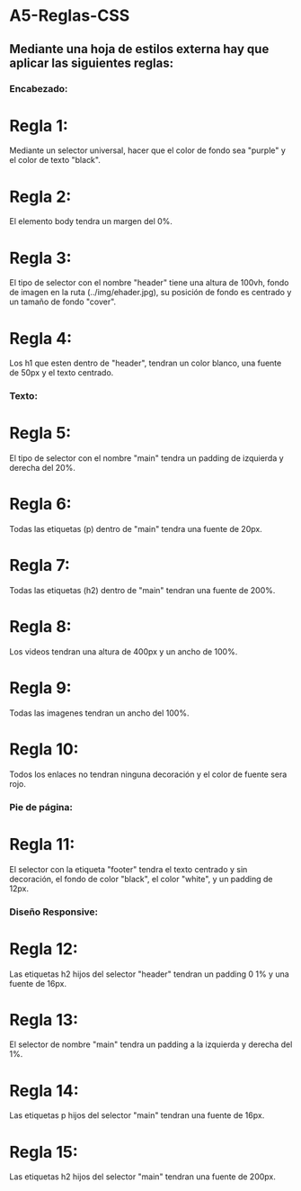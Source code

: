 # A5-Reglas-CSS
## Mediante una hoja de estilos externa hay que aplicar las siguientes reglas:
### Encabezado:
# Regla 1:
Mediante un selector universal, hacer que el color de fondo sea "purple" y el color de texto "black".
# Regla 2:
El elemento body tendra un margen del 0%.
# Regla 3:
El tipo de selector con el nombre "header" tiene una altura de 100vh, fondo de imagen en la ruta (../img/ehader.jpg), su posición de fondo es centrado y un tamaño de fondo "cover".
# Regla 4:
Los h1 que esten dentro de "header", tendran un color blanco, una fuente de 50px y el texto centrado.
### Texto:
# Regla 5:
El tipo de selector con el nombre "main" tendra un padding de izquierda y derecha del 20%.
# Regla 6: 
Todas las etiquetas (p) dentro de "main" tendra una fuente de 20px.
# Regla 7: 
Todas las etiquetas (h2) dentro de "main" tendran una fuente de 200%.
# Regla 8:
Los videos tendran una altura de 400px y un ancho de 100%.
# Regla 9: 
Todas las imagenes tendran un ancho del 100%.
# Regla 10: 
Todos los enlaces no tendran ninguna decoración y el color de fuente sera rojo.
### Pie de página:
# Regla 11: 
El selector con la etiqueta "footer" tendra el texto centrado y sin decoración, el fondo de color "black", el color "white", y un padding de 12px.
### Diseño Responsive:
# Regla 12:
Las etiquetas h2 hijos del selector "header" tendran un padding 0 1% y una fuente de 16px.
# Regla 13:
El selector de nombre "main" tendra un padding a la izquierda y derecha del 1%.
# Regla 14: 
Las etiquetas p hijos del selector "main" tendran una fuente de 16px.
# Regla 15: 
Las etiquetas h2 hijos del selector "main" tendran una fuente de 200px.
